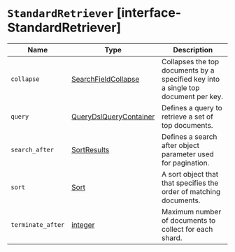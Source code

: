 # `StandardRetriever` [interface-StandardRetriever]

| Name | Type | Description |
| - | - | - |
| `collapse` | [SearchFieldCollapse](./SearchFieldCollapse.md) | Collapses the top documents by a specified key into a single top document per key. |
| `query` | [QueryDslQueryContainer](./QueryDslQueryContainer.md) | Defines a query to retrieve a set of top documents. |
| `search_after` | [SortResults](./SortResults.md) | Defines a search after object parameter used for pagination. |
| `sort` | [Sort](./Sort.md) | A sort object that that specifies the order of matching documents. |
| `terminate_after` | [integer](./integer.md) | Maximum number of documents to collect for each shard. |
